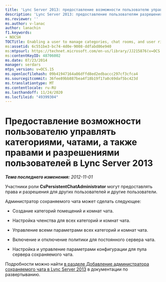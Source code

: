 ```yaml
---
title: 'Lync Server 2013: предоставление возможности пользователю управлять категориями, чатами, а также правами и разрешениями пользователей'
description: 'Lync Server 2013: предоставление пользователям разрешения на Управление категориями, комнатами чата, а так же и правами пользователей и разрешениями.'
ms.reviewer: ''
ms.author: v-lanac
author: lanachin
f1.keywords:
- NOCSH
TOCTitle: Enabling a user to manage categories, chat rooms, and user rights and permissions
ms:assetid: 6c551be3-bc74-4d0e-9008-ddfabd86e940
ms:mtpsurl: https://technet.microsoft.com/en-us/library/JJ215876(v=OCS.15)
ms:contentKeyID: 48706002
ms.date: 07/23/2014
manager: serdars
mtps_version: v=OCS.15
ms.openlocfilehash: 09b41947164a86dffd8ed2edbaccc297cf3cfca4
ms.sourcegitcommit: 36fee89bb887bea4f18b19f17a8c69daf5bc423d
ms.translationtype: MT
ms.contentlocale: ru-RU
ms.lasthandoff: 11/24/2020
ms.locfileid: "49399304"
---
```

# <a name="enabling-a-user-to-manage-categories-chat-rooms-and-user-rights-and-permissions-in-lync-server-2013"></a>Предоставление возможности пользователю управлять категориями, чатами, а также правами и разрешениями пользователей в Lync Server 2013

<div data-xmlns="http://www.w3.org/1999/xhtml">

<div class="topic" data-xmlns="http://www.w3.org/1999/xhtml" data-msxsl="urn:schemas-microsoft-com:xslt" data-cs="https://msdn.microsoft.com/">

<div data-asp="https://msdn2.microsoft.com/asp">



</div>

<div id="mainSection">

<div id="mainBody">

<span> </span>

_**Тема последнего изменения:** 2012-11-01_

Участники роли **CsPersistentChatAdministrator** могут предоставлять права и разрешения для других пользователей и другие пользователи.

Администратор сохраняемого чата может сделать следующее:

  - Создание категорий помещений и комнат чата.

  - Настройка членства для всех категорий и комнат чата.

  - Управление всеми параметрами всех категорий и комнат чата.

  - Включение и отключение политики для постоянного сервера чата.

  - Настройка и управление параметрами конфигурации для пула сервера сохраняемого чата.

Подробности можно найти [в разделе Добавление администратора сохраняемого чата в Lync Server 2013](lync-server-2013-adding-a-persistent-chat-administrator.md) в документации по развертыванию.

</div>

<span> </span>

</div>

</div>

</div>

